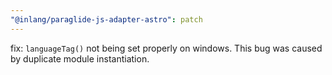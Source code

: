 ```yaml
---
"@inlang/paraglide-js-adapter-astro": patch
---
```


fix: `languageTag()` not being set properly on windows. This bug was caused by duplicate module instantiation.
